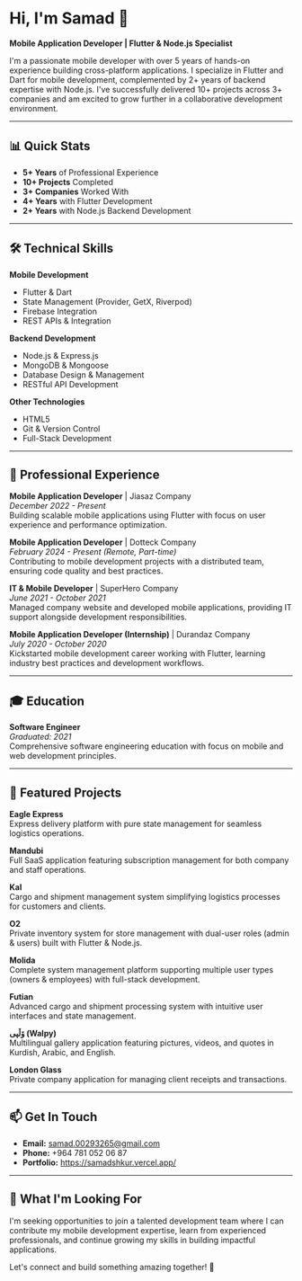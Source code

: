 

# Hi, I'm Samad 👋

**Mobile Application Developer | Flutter & Node.js Specialist**

I'm a passionate mobile developer with over 5 years of hands-on experience building cross-platform applications. I specialize in Flutter and Dart for mobile development, complemented by 2+ years of backend expertise with Node.js. I've successfully delivered 10+ projects across 3+ companies and am excited to grow further in a collaborative development environment.

---

## 📊 Quick Stats

- **5+ Years** of Professional Experience
- **10+ Projects** Completed
- **3+ Companies** Worked With
- **4+ Years** with Flutter Development
- **2+ Years** with Node.js Backend Development

---

## 🛠️ Technical Skills

**Mobile Development**
- Flutter & Dart
- State Management (Provider, GetX, Riverpod)
- Firebase Integration
- REST APIs & Integration

**Backend Development**
- Node.js & Express.js
- MongoDB & Mongoose
- Database Design & Management
- RESTful API Development

**Other Technologies**
- HTML5
- Git & Version Control
- Full-Stack Development

---

## 💼 Professional Experience

**Mobile Application Developer** | Jiasaz Company  
*December 2022 - Present*  
Building scalable mobile applications using Flutter with focus on user experience and performance optimization.

**Mobile Application Developer** | Dotteck Company  
*February 2024 - Present (Remote, Part-time)*  
Contributing to mobile development projects with a distributed team, ensuring code quality and best practices.

**IT & Mobile Developer** | SuperHero Company  
*June 2021 - October 2021*  
Managed company website and developed mobile applications, providing IT support alongside development responsibilities.

**Mobile Application Developer (Internship)** | Durandaz Company  
*July 2020 - October 2020*  
Kickstarted mobile development career working with Flutter, learning industry best practices and development workflows.

---

## 🎓 Education

**Software Engineer**  
*Graduated: 2021*  
Comprehensive software engineering education with focus on mobile and web development principles.

---

## 🚀 Featured Projects

**Eagle Express**  
Express delivery platform with pure state management for seamless logistics operations.

**Mandubi**  
Full SaaS application featuring subscription management for both company and staff operations.

**Kal**  
Cargo and shipment management system simplifying logistics processes for customers and clients.

**O2**  
Private inventory system for store management with dual-user roles (admin & users) built with Flutter & Node.js.

**Molida**  
Complete system management platform supporting multiple user types (owners & employees) with full-stack development.

**Futian**  
Advanced cargo and shipment processing system with intuitive user interfaces and state management.

**ۆڵپی (Walpy)**  
Multilingual gallery application featuring pictures, videos, and quotes in Kurdish, Arabic, and English.

**London Glass**  
Private company application for managing client receipts and transactions.

---

## 📫 Get In Touch

- **Email:** samad.00293265@gmail.com
- **Phone:** +964 781 052 06 87
- **Portfolio:** https://samadshkur.vercel.app/

---

## 🎯 What I'm Looking For

I'm seeking opportunities to join a talented development team where I can contribute my mobile development expertise, learn from experienced professionals, and continue growing my skills in building impactful applications.

Let's connect and build something amazing together! 🚀
